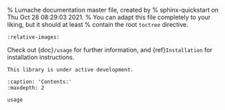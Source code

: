 % Lumache documentation master file, created by
% sphinx-quickstart on Thu Oct 28 08:29:03 2021.
% You can adapt this file completely to your liking, but it should at least
% contain the root `toctree` directive.

```{include} ../../README.md
:relative-images:
```

Check out {doc}`/usage` for further information,
and {ref}`Installation` for installation instructions.

```{warning}
This library is under active development.
```

```{toctree}
:caption: 'Contents:'
:maxdepth: 2

usage
```
